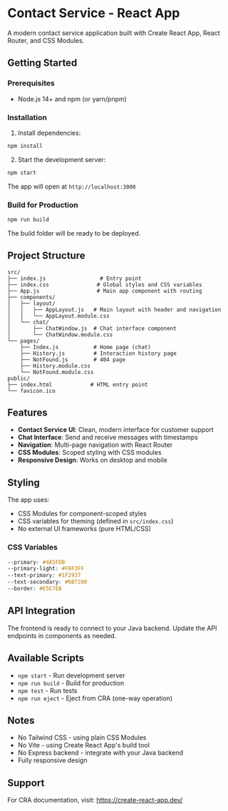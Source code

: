 # Contact Service - React App

A modern contact service application built with Create React App, React Router, and CSS Modules.

## Getting Started

### Prerequisites
- Node.js 14+ and npm (or yarn/pnpm)

### Installation

1. Install dependencies:
```bash
npm install
```

2. Start the development server:
```bash
npm start
```

The app will open at `http://localhost:3000`

### Build for Production

```bash
npm run build
```

The build folder will be ready to be deployed.

## Project Structure

```
src/
├── index.js                 # Entry point
├── index.css               # Global styles and CSS variables
├── App.js                  # Main app component with routing
├── components/
│   ├── layout/
│   │   ├── AppLayout.js   # Main layout with header and navigation
│   │   └── AppLayout.module.css
│   └── chat/
│       ├── ChatWindow.js  # Chat interface component
│       └── ChatWindow.module.css
└── pages/
    ├── Index.js           # Home page (chat)
    ├── History.js         # Interaction history page
    ├── NotFound.js        # 404 page
    ├── History.module.css
    └── NotFound.module.css
public/
├── index.html            # HTML entry point
└── favicon.ico
```

## Features

- **Contact Service UI**: Clean, modern interface for customer support
- **Chat Interface**: Send and receive messages with timestamps
- **Navigation**: Multi-page navigation with React Router
- **CSS Modules**: Scoped styling with CSS modules
- **Responsive Design**: Works on desktop and mobile

## Styling

The app uses:
- CSS Modules for component-scoped styles
- CSS variables for theming (defined in `src/index.css`)
- No external UI frameworks (pure HTML/CSS)

### CSS Variables

```css
--primary: #4A5FDB
--primary-light: #F0F3FF
--text-primary: #1F2937
--text-secondary: #6B7280
--border: #E5E7EB
```

## API Integration

The frontend is ready to connect to your Java backend. Update the API endpoints in components as needed.

## Available Scripts

- `npm start` - Run development server
- `npm run build` - Build for production
- `npm test` - Run tests
- `npm run eject` - Eject from CRA (one-way operation)

## Notes

- No Tailwind CSS - using plain CSS Modules
- No Vite - using Create React App's build tool
- No Express backend - integrate with your Java backend
- Fully responsive design

## Support

For CRA documentation, visit: https://create-react-app.dev/
